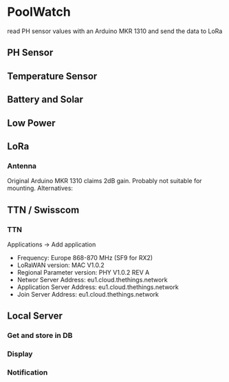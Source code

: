 # PoolWatch
read PH sensor values with an Arduino MKR 1310 and send the data to LoRa

## PH Sensor

## Temperature Sensor

## Battery and Solar

## Low Power

## LoRa
### Antenna
Original Arduino MKR 1310 claims 2dB gain. Probably not suitable for mounting.
Alternatives:


## TTN / Swisscom
### TTN
Applications -> Add application
- Frequency: Europe 868-870 MHz (SF9 for RX2)
- LoRaWAN version: MAC V1.0.2
- Regional Parameter version: PHY V1.0.2 REV A
- Networ Server Address: eu1.cloud.thethings.network
- Application Server Address: eu1.cloud.thethings.network
- Join Server Address: eu1.cloud.thethings.network

## Local Server
### Get and store in DB
### Display 
### Notification



